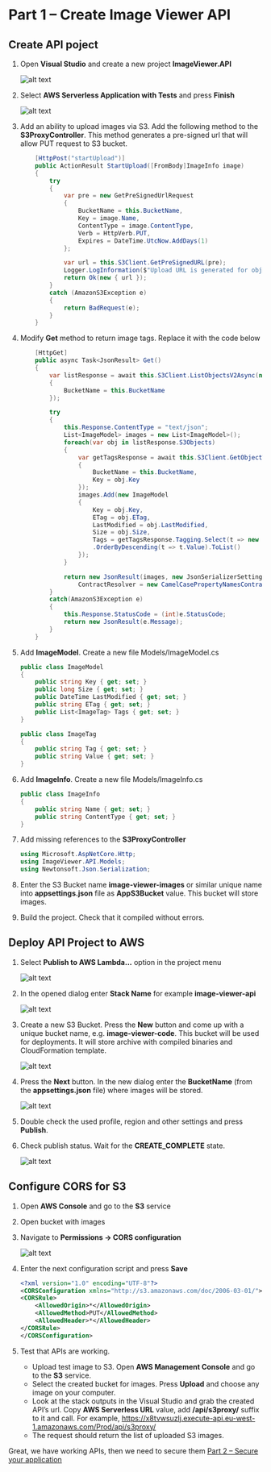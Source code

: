 # Part 1 – Create Image Viewer API

## Create API poject

1. Open **Visual Studio** and create a new project **ImageViewer.API**

    ![alt text](1.png)

2. Select **AWS Serverless Application with Tests** and press **Finish**

    ![alt text](2.png)

3. Add an ability to upload images via S3. Add the following method to the **S3ProxyController**. This method generates a pre-signed url that will allow PUT request to S3 bucket.

    ```c#
        [HttpPost("startUpload")]
        public ActionResult StartUpload([FromBody]ImageInfo image)
        {
            try
            {
                var pre = new GetPreSignedUrlRequest
                {
                    BucketName = this.BucketName,
                    Key = image.Name,
                    ContentType = image.ContentType,
                    Verb = HttpVerb.PUT,
                    Expires = DateTime.UtcNow.AddDays(1)
                };

                var url = this.S3Client.GetPreSignedURL(pre);
                Logger.LogInformation($"Upload URL is generated for object {image.Name} to bucket {this.BucketName}.");
                return Ok(new { url });
            }
            catch (AmazonS3Exception e)
            {
                return BadRequest(e);
            }
        }
    ```

4. Modify **Get** method to return image tags. Replace it with the code below

    ```c#
        [HttpGet]
        public async Task<JsonResult> Get()
        {
            var listResponse = await this.S3Client.ListObjectsV2Async(new ListObjectsV2Request
            {
                BucketName = this.BucketName
            });

            try
            {
                this.Response.ContentType = "text/json";
                List<ImageModel> images = new List<ImageModel>();
                foreach(var obj in listResponse.S3Objects)
                {
                    var getTagsResponse = await this.S3Client.GetObjectTaggingAsync(new GetObjectTaggingRequest
                    {
                        BucketName = this.BucketName,
                        Key = obj.Key
                    });
                    images.Add(new ImageModel
                    {
                        Key = obj.Key,
                        ETag = obj.ETag,
                        LastModified = obj.LastModified,
                        Size = obj.Size,
                        Tags = getTagsResponse.Tagging.Select(t => new ImageTag { Tag = t.Key, Value = t.Value })
                        .OrderByDescending(t => t.Value).ToList()
                    });
                }

                return new JsonResult(images, new JsonSerializerSettings { Formatting = Formatting.Indented,
                    ContractResolver = new CamelCasePropertyNamesContractResolver() });
            }
            catch(AmazonS3Exception e)
            {
                this.Response.StatusCode = (int)e.StatusCode;
                return new JsonResult(e.Message);
            }
        }
    ```

5. Add **ImageModel**. Create a new file Models/ImageModel.cs

    ```c#
    public class ImageModel
    {
        public string Key { get; set; }
        public long Size { get; set; }
        public DateTime LastModified { get; set; }
        public string ETag { get; set; }
        public List<ImageTag> Tags { get; set; }
    }

    public class ImageTag
    {
        public string Tag { get; set; }
        public string Value { get; set; }
    }
    ```

6. Add **ImageInfo**. Create a new file Models/ImageInfo.cs

    ```c#
    public class ImageInfo
    {
        public string Name { get; set; }
        public string ContentType { get; set; }
    }
    ```

7. Add missing references to the **S3ProxyController**

    ```c#
    using Microsoft.AspNetCore.Http;
    using ImageViewer.API.Models;
    using Newtonsoft.Json.Serialization;
    ```

8. Enter the S3 Bucket name **image-viewer-images** or similar unique name into **appsettings.json** file as **AppS3Bucket** value. This bucket will store images.
9. Build the project. Check that it compiled without errors.

## Deploy API Project to AWS

1. Select **Publish to AWS Lambda...** option in the project menu

    ![alt text](3.png)

2. In the opened dialog enter **Stack Name** for example **image-viewer-api**

    ![alt text](4.png)

3. Create a new S3 Bucket. Press the **New** button and come up with a unique bucket name, e.g. **image-viewer-code**. This bucket will be used for deployments. It will store archive with compiled binaries and CloudFormation template.

    ![alt text](5.png)

4. Press the **Next** button. In the new dialog enter the **BucketName** (from the **appsettings.json** file) where images will be stored.

    ![alt text](6.png)

5. Double check the used profile, region and other settings and press **Publish**.
6. Check publish status. Wait for the **CREATE_COMPLETE** state.

    ![alt text](7.png)

## Configure CORS for S3

1. Open **AWS Console** and go to the **S3** service
2. Open bucket with images
3. Navigate to **Permissions -> CORS configuration**

    ![alt text](8.png)

4. Enter the next configuration script and press **Save**

    ```xml
    <?xml version="1.0" encoding="UTF-8"?>
    <CORSConfiguration xmlns="http://s3.amazonaws.com/doc/2006-03-01/">
    <CORSRule>
        <AllowedOrigin>*</AllowedOrigin>
        <AllowedMethod>PUT</AllowedMethod>
        <AllowedHeader>*</AllowedHeader>
    </CORSRule>
    </CORSConfiguration>
    ```

5. Test that APIs are working.

    - Upload test image to S3. Open **AWS Management Console** and go to the **S3** service.
    - Select the created bucket for images. Press **Upload** and choose any image on your computer.
    - Look at the stack outputs in the Visual Studio and grab the created API’s url. Copy **AWS Serverless URL** value, add **/api/s3proxy/** suffix to it and call. For example, <https://x8tvwsuzlj.execute-api.eu-west-1.amazonaws.com/Prod/api/s3proxy/>
    - The request should return the list of uploaded S3 images.

Great, we have working APIs, then we need to secure them [Part 2 – Secure your application](../part2/part.md)
